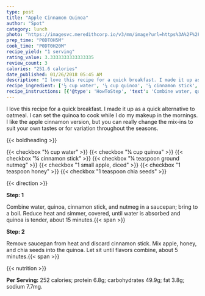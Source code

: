 ```yaml
---
type: post
title: "Apple Cinnamon Quinoa"
author: "Spot"
category: lunch
photo: "https://imagesvc.meredithcorp.io/v3/mm/image?url=https%3A%2F%2Fimages.media-allrecipes.com%2Fuserphotos%2F4459393.jpg"
prep_time: "P0DT0H5M"
cook_time: "P0DT0H20M"
recipe_yield: "1 serving"
rating_value: 3.3333333333333335
review_count: 3
calories: "251.6 calories"
date_published: 01/26/2018 05:45 AM
description: "I love this recipe for a quick breakfast. I made it up as a quick alternative to oatmeal. I can set the quinoa to cook while I do my makeup in the mornings. I like the apple cinnamon version, but you can really change the mix-ins to suit your own tastes or for variation throughout the seasons."
recipe_ingredient: ['½ cup water', '¼ cup quinoa', '¼ cinnamon stick', '¼ teaspoon ground nutmeg', '1 small apple, diced', '1 teaspoon honey', '1 teaspoon chia seeds']
recipe_instructions: [{'@type': 'HowToStep', 'text': 'Combine water, quinoa, cinnamon stick, and nutmeg in a saucepan; bring to a boil. Reduce heat and simmer, covered, until water is absorbed and quinoa is tender, about 15 minutes.\n'}, {'@type': 'HowToStep', 'text': 'Remove saucepan from heat and discard cinnamon stick. Mix apple, honey, and chia seeds into the quinoa. Let sit until flavors combine, about 5 minutes.\n'}]
---
```


I love this recipe for a quick breakfast. I made it up as a quick alternative to oatmeal. I can set the quinoa to cook while I do my makeup in the mornings. I like the apple cinnamon version, but you can really change the mix-ins to suit your own tastes or for variation throughout the seasons. 

{{< boldheading >}}

{{< checkbox "½ cup water" >}}
{{< checkbox "¼ cup quinoa" >}}
{{< checkbox "¼  cinnamon stick" >}}
{{< checkbox "¼ teaspoon ground nutmeg" >}}
{{< checkbox "1 small apple, diced" >}}
{{< checkbox "1 teaspoon honey" >}}
{{< checkbox "1 teaspoon chia seeds" >}}


{{< direction >}}

**Step: 1**

Combine water, quinoa, cinnamon stick, and nutmeg in a saucepan; bring to a boil. Reduce heat and simmer, covered, until water is absorbed and quinoa is tender, about 15 minutes.{{< span >}}

**Step: 2**

Remove saucepan from heat and discard cinnamon stick. Mix apple, honey, and chia seeds into the quinoa. Let sit until flavors combine, about 5 minutes.{{< span >}}

{{< nutrition >}}

**Per Serving:** 252 calories; protein 6.8g; carbohydrates 49.9g; fat 3.8g; sodium 7.7mg.